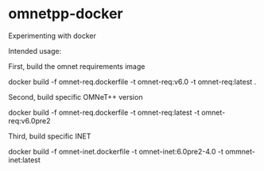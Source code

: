 # omnetpp-docker
Experimenting with docker

Intended usage:

First, build the omnet requirements image

docker build -f omnet-req.dockerfile -t omnet-req:v6.0 -t omnet-req:latest .

Second, build specific OMNeT++ version

docker build -f omnet-req.dockerfile -t omnet-req:latest -t omnet-req:v6.0pre2

Third, build specific INET

docker build -f omnet-inet.dockerfile -t omnet-inet:6.0pre2-4.0 -t ommnet-inet:latest


